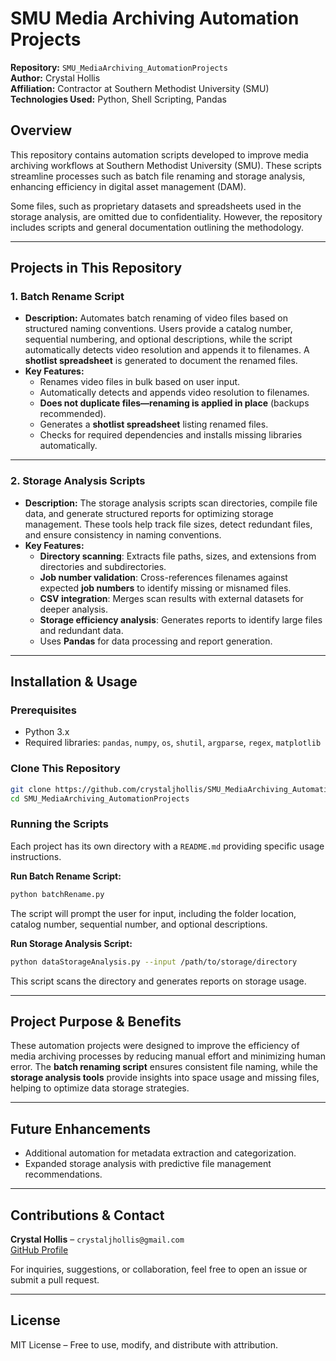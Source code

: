 # **SMU Media Archiving Automation Projects**  

**Repository:** `SMU_MediaArchiving_AutomationProjects`  
**Author:** Crystal Hollis  
**Affiliation:** Contractor at Southern Methodist University (SMU)  
**Technologies Used:** Python, Shell Scripting, Pandas  

## **Overview**  
This repository contains automation scripts developed to improve media archiving workflows at Southern Methodist University (SMU). These scripts streamline processes such as batch file renaming and storage analysis, enhancing efficiency in digital asset management (DAM).  

Some files, such as proprietary datasets and spreadsheets used in the storage analysis, are omitted due to confidentiality. However, the repository includes scripts and general documentation outlining the methodology.  

---

## **Projects in This Repository**  

### **1. Batch Rename Script**  
- **Description:** Automates batch renaming of video files based on structured naming conventions. Users provide a catalog number, sequential numbering, and optional descriptions, while the script automatically detects video resolution and appends it to filenames. A **shotlist spreadsheet** is generated to document the renamed files.  
- **Key Features:**  
  - Renames video files in bulk based on user input.  
  - Automatically detects and appends video resolution to filenames.  
  - **Does not duplicate files—renaming is applied in place** (backups recommended).  
  - Generates a **shotlist spreadsheet** listing renamed files.  
  - Checks for required dependencies and installs missing libraries automatically.  

---

### **2. Storage Analysis Scripts**  
- **Description:** The storage analysis scripts scan directories, compile file data, and generate structured reports for optimizing storage management. These tools help track file sizes, detect redundant files, and ensure consistency in naming conventions.  
- **Key Features:**  
  - **Directory scanning**: Extracts file paths, sizes, and extensions from directories and subdirectories.  
  - **Job number validation**: Cross-references filenames against expected **job numbers** to identify missing or misnamed files.  
  - **CSV integration**: Merges scan results with external datasets for deeper analysis.  
  - **Storage efficiency analysis**: Generates reports to identify large files and redundant data.  
  - Uses **Pandas** for data processing and report generation.  

---

## **Installation & Usage**  

### **Prerequisites**  
- Python 3.x  
- Required libraries: `pandas`, `numpy`, `os`, `shutil`, `argparse`, `regex`, `matplotlib`  

### **Clone This Repository**  
```bash
git clone https://github.com/crystaljhollis/SMU_MediaArchiving_AutomationProjects.git
cd SMU_MediaArchiving_AutomationProjects
```

### **Running the Scripts**  
Each project has its own directory with a `README.md` providing specific usage instructions.  

**Run Batch Rename Script:**  
```bash
python batchRename.py
```
The script will prompt the user for input, including the folder location, catalog number, sequential number, and optional descriptions.  

**Run Storage Analysis Script:**  
```bash
python dataStorageAnalysis.py --input /path/to/storage/directory
```
This script scans the directory and generates reports on storage usage.  

---

## **Project Purpose & Benefits**  
These automation projects were designed to improve the efficiency of media archiving processes by reducing manual effort and minimizing human error. The **batch renaming script** ensures consistent file naming, while the **storage analysis tools** provide insights into space usage and missing files, helping to optimize data storage strategies.  

---

## **Future Enhancements**  
- Additional automation for metadata extraction and categorization.  
- Expanded storage analysis with predictive file management recommendations.  

---

## **Contributions & Contact**  
**Crystal Hollis** – `crystaljhollis@gmail.com`  
[GitHub Profile](https://github.com/crystaljhollis)  

For inquiries, suggestions, or collaboration, feel free to open an issue or submit a pull request.  

---

## **License**  
MIT License – Free to use, modify, and distribute with attribution.  

